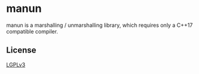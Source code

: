 # manun
manun is a marshalling / unmarshalling library, which requires only a C++17 compatible compiler.

## License
[LGPLv3](https://choosealicense.com/licenses/lgpl-3.0/)
